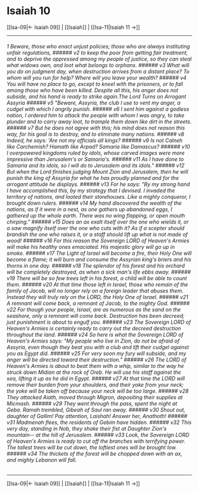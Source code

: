 # Isaiah 10

[[Isa-09|← Isaiah 09]] | [[Isaiah]] | [[Isa-11|Isaiah 11 →]]
***

###### 1 Beware, those who enact unjust policies; those who are always instituting unfair regulations, ###### v2 to keep the poor from getting fair treatment, and to deprive the oppressed among my people of justice, so they can steal what widows own, and loot what belongs to orphans. ###### v3 What will you do on judgment day, when destruction arrives from a distant place? To whom will you run for help? Where will you leave your wealth? ###### v4 You will have no place to go, except to kneel with the prisoners, or to fall among those who have been killed. Despite all this, his anger does not subside, and his hand is ready to strike again.The Lord Turns on Arrogant Assyria ###### v5 "Beware, Assyria, the club I use to vent my anger, a cudgel with which I angrily punish. ###### v6 I sent him against a godless nation, I ordered him to attack the people with whom I was angry, to take plunder and to carry away loot, to trample them down like dirt in the streets. ###### v7 But he does not agree with this; his mind does not reason this way, for his goal is to destroy, and to eliminate many nations. ###### v8 Indeed, he says: 'Are not my officials all kings? ###### v9 Is not Calneh like Carchemish? Hamath like Arpad? Samaria like Damascus? ###### v10 I overpowered kingdoms ruled by idols, whose carved images were more impressive than Jerusalem's or Samaria's. ###### v11 As I have done to Samaria and its idols, so I will do to Jerusalem and its idols." ###### v12 But when the Lord finishes judging Mount Zion and Jerusalem, then he will punish the king of Assyria for what he has proudly planned and for the arrogant attitude he displays. ###### v13 For he says: "By my strong hand I have accomplished this, by my strategy that I devised. I invaded the territory of nations, and looted their storehouses. Like a mighty conqueror, I brought down rulers. ###### v14 My hand discovered the wealth of the nations, as if it were in a nest, as one gathers up abandoned eggs, I gathered up the whole earth. There was no wing flapping, or open mouth chirping." ###### v15 Does an ax exalt itself over the one who wields it, or a saw magnify itself over the one who cuts with it? As if a scepter should brandish the one who raises it, or a staff should lift up what is not made of wood! ###### v16 For this reason the Sovereign LORD of Heaven's Armies will make his healthy ones emaciated. His majestic glory will go up in smoke. ###### v17 The Light of Israel will become a fire, their Holy One will become a flame; it will burn and consume the Assyrian king's briers and his thorns in one day. ###### v18 The splendor of his forest and his orchard will be completely destroyed, as when a sick man's life ebbs away. ###### v19 There will be so few trees left in his forest, a child will be able to count them. ###### v20 At that time those left in Israel, those who remain of the family of Jacob, will no longer rely on a foreign leader that abuses them. Instead they will truly rely on the LORD, the Holy One of Israel. ###### v21 A remnant will come back, a remnant of Jacob, to the mighty God. ###### v22 For though your people, Israel, are as numerous as the sand on the seashore, only a remnant will come back. Destruction has been decreed; just punishment is about to engulf you. ###### v23 The Sovereign LORD of Heaven's Armies is certainly ready to carry out the decreed destruction throughout the land. ###### v24 So here is what the Sovereign LORD of Heaven's Armies says: "My people who live in Zion, do not be afraid of Assyria, even though they beat you with a club and lift their cudgel against you as Egypt did. ###### v25 For very soon my fury will subside, and my anger will be directed toward their destruction." ###### v26 The LORD of Heaven's Armies is about to beat them with a whip, similar to the way he struck down Midian at the rock of Oreb. He will use his staff against the sea, lifting it up as he did in Egypt. ###### v27 At that time the LORD will remove their burden from your shoulders, and their yoke from your neck; the yoke will be taken off because your neck will be too large. ###### v28 They attacked Aiath, moved through Migron, depositing their supplies at Micmash. ###### v29 They went through the pass, spent the night at Geba. Ramah trembled, Gibeah of Saul ran away. ###### v30 Shout out, daughter of Gallim! Pay attention, Laishah! Answer her, Anathoth! ###### v31 Madmenah flees, the residents of Gebim have hidden. ###### v32 This very day, standing in Nob, they shake their fist at Daughter Zion's mountain-- at the hill of Jerusalem. ###### v33 Look, the Sovereign LORD of Heaven's Armies is ready to cut off the branches with terrifying power. The tallest trees will be cut down, the loftiest ones will be brought low. ###### v34 The thickets of the forest will be chopped down with an ax, and mighty Lebanon will fall.

***
[[Isa-09|← Isaiah 09]] | [[Isaiah]] | [[Isa-11|Isaiah 11 →]]
